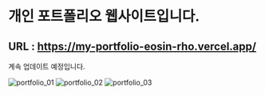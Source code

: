 # 개인 포트폴리오 웹사이트입니다.
## URL : https://my-portfolio-eosin-rho.vercel.app/
계속 업데이트 예정입니다.
<br />

![portfolio_01](https://github.com/bananashow/my-portfolio/assets/85798544/db67c1e6-3e8d-483c-bb92-ae2394c61ee9)
![portfolio_02](https://github.com/bananashow/my-portfolio/assets/85798544/42b3b569-506f-4222-b2c5-f3384614dc2a)
![portfolio_03](https://github.com/bananashow/my-portfolio/assets/85798544/f532b418-2b52-41c5-94f9-72e115abb08a)
